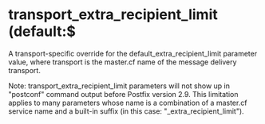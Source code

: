 # transport_extra_recipient_limit (default:$ 

 A transport-specific override for the default_extra_recipient_limit
parameter value, where transport is the master.cf name of
the message delivery transport. 

 Note: transport_extra_recipient_limit parameters will
not show up in "postconf" command output before Postfix version
2.9.  This limitation applies to many parameters whose name is a
combination of a master.cf service name and a built-in suffix (in
this case: "_extra_recipient_limit").  


